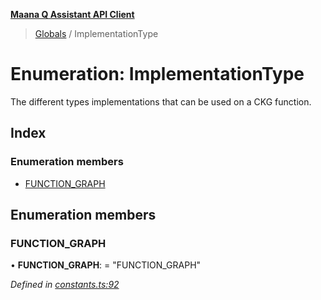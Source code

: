 **[Maana Q Assistant API Client](../README.md)**

> [Globals](../README.md) / ImplementationType

# Enumeration: ImplementationType

The different types implementations that can be used on a CKG function.

## Index

### Enumeration members

* [FUNCTION\_GRAPH](implementationtype.md#function_graph)

## Enumeration members

### FUNCTION\_GRAPH

•  **FUNCTION\_GRAPH**:  = "FUNCTION\_GRAPH"

*Defined in [constants.ts:92](https://github.com/maana-io/q-assistant-client/blob/18eccdb/src/constants.ts#L92)*
